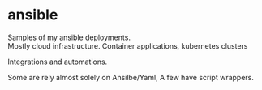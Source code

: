 # ansible

Samples of my ansible deployments.  
Mostly cloud infrastructure.
Container applications, kubernetes clusters

Integrations and automations.

Some are rely almost solely on Ansilbe/Yaml,
A few have script wrappers.
